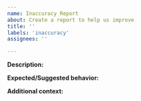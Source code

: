 ```yaml
---
name: Inaccuracy Report
about: Create a report to help us improve
title: ''
labels: 'inaccuracy'
assignees: ''

---
```


**Description:**



**Expected/Suggested behavior:**



**Additional context:**
